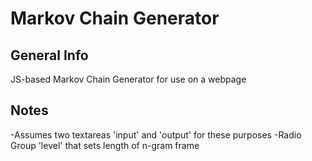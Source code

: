 # Markov Chain Generator

## General Info
JS-based Markov Chain Generator for use on a webpage

## Notes
-Assumes two textareas 'input' and 'output' for these purposes
-Radio Group 'level' that sets length of n-gram frame
